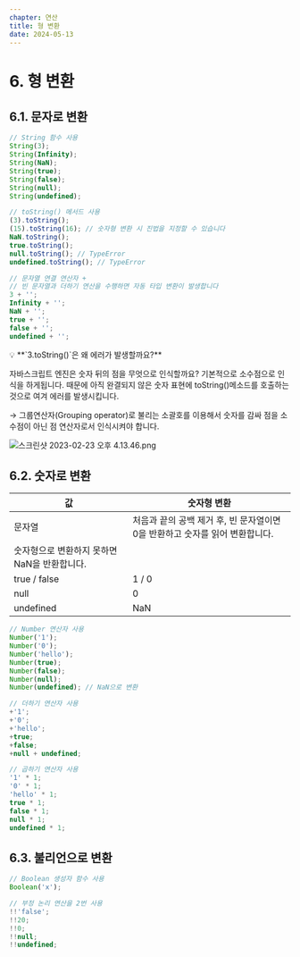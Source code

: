 ```yaml
---
chapter: 연산
title: 형 변환
date: 2024-05-13
---
```


# 6. 형 변환

## 6.1. 문자로 변환

```jsx
// String 함수 사용
String(3);
String(Infinity);
String(NaN);
String(true);
String(false);
String(null);
String(undefined);

// toString() 메서드 사용
(3).toString();
(15).toString(16); // 숫자형 변환 시 진법을 지정할 수 있습니다
NaN.toString();
true.toString();
null.toString(); // TypeError
undefined.toString(); // TypeError

// 문자열 연결 연산자 +
// 빈 문자열과 더하기 연산을 수행하면 자동 타입 변환이 발생합니다
3 + '';
Infinity + '';
NaN + '';
true + '';
false + '';
undefined + '';
```

<aside>
💡 **`3.toString()`은 왜 에러가 발생할까요?**

자바스크립트 엔진은 숫자 뒤의 점을 무엇으로 인식할까요? 기본적으로 소수점으로 인식을 하게됩니다. 때문에 아직 완결되지 않은 숫자 표현에 toString()메소드를 호출하는것으로 여겨 에러를 발생시킵니다.

→ 그룹연산자(Grouping operator)로 불리는 소괄호를 이용해서 숫자를 감싸 점을 소수점이 아닌 점 연산자로서 인식시켜야 합니다.

![스크린샷 2023-02-23 오후 4.13.46.png](5%20%E1%84%8B%E1%85%A7%E1%86%AB%E1%84%89%E1%85%A1%E1%86%AB%201af676ba423c4c96a6a69be6693db8e3/%25E1%2584%2589%25E1%2585%25B3%25E1%2584%258F%25E1%2585%25B3%25E1%2584%2585%25E1%2585%25B5%25E1%2586%25AB%25E1%2584%2589%25E1%2585%25A3%25E1%2586%25BA_2023-02-23_%25E1%2584%258B%25E1%2585%25A9%25E1%2584%2592%25E1%2585%25AE_4.13.46.png)

</aside>

## 6.2. 숫자로 변환

| 값                                           | 숫자형 변환                                                                  |
| -------------------------------------------- | ---------------------------------------------------------------------------- |
| 문자열                                       | 처음과 끝의 공백 제거 후, 빈 문자열이면 0을 반환하고 숫자를 읽어 변환합니다. |
| 숫자형으로 변환하지 못하면 NaN을 반환합니다. |
| true / false                                 | 1 / 0                                                                        |
| null                                         | 0                                                                            |
| undefined                                    | NaN                                                                          |

```jsx
// Number 연산자 사용
Number('1');
Number('0');
Number('hello');
Number(true);
Number(false);
Number(null);
Number(undefined); // NaN으로 변환

// 더하기 연산자 사용
+'1';
+'0';
+'hello';
+true;
+false;
+null + undefined;

// 곱하기 연산자 사용
'1' * 1;
'0' * 1;
'hello' * 1;
true * 1;
false * 1;
null * 1;
undefined * 1;
```

## 6.3. 불리언으로 변환

```jsx
// Boolean 생성자 함수 사용
Boolean('x');

// 부정 논리 연산을 2번 사용
!!'false';
!!20;
!!0;
!!null;
!!undefined;
```
